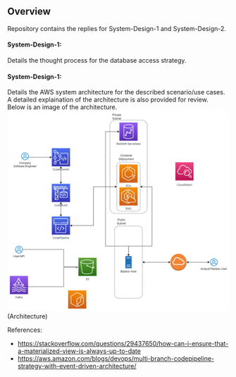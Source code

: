 ## **Overview**

Repository contains the replies for System-Design-1 and System-Design-2.

#### **System-Design-1:**
Details the thought process for the database access strategy.

#### **System-Design-1:**
Details the AWS system architecture for the described scenario/use cases.  
A detailed explaination of the architecture is also provided for review.  
Below is an image of the architecture.
![Architecture](./images/Architecture.jpg)(Architecture)

References:
* https://stackoverflow.com/questions/29437650/how-can-i-ensure-that-a-materialized-view-is-always-up-to-date
* https://aws.amazon.com/blogs/devops/multi-branch-codepipeline-strategy-with-event-driven-architecture/